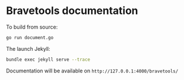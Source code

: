 # Bravetools documentation

To build from source:

```bash
go run document.go
```

The launch Jekyll:

```bash
bundle exec jekyll serve --trace
```

Documentation will be available on `http://127.0.0.1:4000/bravetools/`